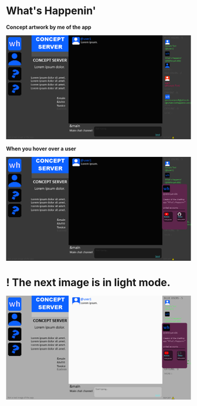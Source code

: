 # What's Happenin'

**Concept artwork by me of the app**

![whconcept0.png](whconcept0.png)

**When you hover over a user**

![whconcept1.png](whconcept1.png)

# ! The next image is in light mode.

![whconceptlight.png](whconceptlight.png)
